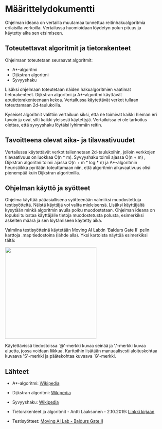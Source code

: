 # Määrittelydokumentti

Ohjelman ideana on vertailla muutamaa tunnettua reitinhakualgoritmia erilaisilla verkoilla. 
Vertailussa huomioidaan löydetyn polun pituus ja käytetty aika sen etsimiseen.

## Toteutettavat algoritmit ja tietorakenteet

Ohjelmaan toteutetaan seuraavat algoritmit:
 - A*-algoritmi
 - Dijkstran algoritmi
 - Syvyyshaku

Lisäksi ohjelmaan toteutetaan näiden hakualgoritmien vaatimat tietorakenteet. Dijkstran algoritmi ja A*-algoritmi käyttävät 
aputietorakenteenaan kekoa.
Vertailussa käytettävät verkot tullaan toteuttamaan 2d-taulukoilla.

Kyseiset algoritmit valittiin vertailuun siksi, että ne toimivat kaikki hieman eri tavoin ja ovat silti kaikki yleisesti käytettyjä.
Vertailuissa ei ole tarkoitus olettaa, että syvyyshaku löytäisi lyhimmän reitin.

## Tavoitteena olevat aika- ja tilavaativuudet

Vertailussa käytettävät verkot tallennetaan 2d-taulukoihin, jolloin verkkojen tilavaativuus on luokkaa O(n * m).
Syvyyshaku toimii ajassa O(n + m) , Dijkstran algoritmi toimii ajassa O(n + m * log * n) ja A*-algoritmin heuristiikka pyritään toteuttamaan 
niin, että algoritmin aikavaativuus olisi pienempää kuin Dijkstran algoritmilla.

## Ohjelman käyttö ja syötteet

Ohjelma käyttää pääasiallisena syötteenään valmiiksi muodostettuja testisyötteitä. Näistä käyttäjä voi valita mieleisensä.
Lisäksi käyttäjältä kysytään minkä algoritmin avulla polku muodostetaan. Ohjelman ideana on lopuksi tulostaa käyttäjälle tietoja muodostetusta polusta, esimerkiksi askelten määrä ja sen löytämiseen käytetty aika.

Valmiina testisyötteinä käytetään Moving AI Lab:in 'Baldurs Gate II' pelin karttoja .map tiedostoina (lähde alla).
Yksi kartoista näyttää esimerkiksi tältä:

<img src="https://movingai.com/benchmarks/bg512/AR0012SR.png" width="300" height="300" />

Käytettävissä tiedostoissa '@'-merkki kuvaa seinää ja '.'-merkki kuvaa aluetta, jossa voidaan liikkua.
Karttoihin lisätään manuaalisesti aloituskohtaa kuvaava 'S'-merkki ja päätekohtaa kuvaava 'G'-merkki.

## Lähteet

- A*-algoritmi: [Wikipedia](https://en.wikipedia.org/wiki/A*_search_algorithm)

- Dijkstran algoritmi: [Wikipedia](https://en.wikipedia.org/wiki/Dijkstra%27s_algorithm)

- Syvyyshaku: [Wikipedia](https://en.wikipedia.org/wiki/Depth-first_search)

- Tietorakenteet ja algoritmit - Antti Laaksonen - 2.10.2019: [Linkki kirjaan](https://www.cs.helsinki.fi/u/ahslaaks/tirakirja/)

- Testisyötteet: [Moving AI Lab - Baldurs Gate II](https://movingai.com/benchmarks/bg512/index.html)



